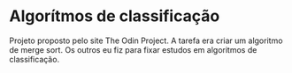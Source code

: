 # Algorítmos de classificação

Projeto proposto pelo site The Odin Project. A tarefa era criar um algoritmo de
merge sort. Os outros eu fiz para fixar estudos em algoritmos de classificação.
